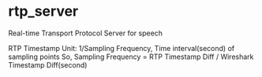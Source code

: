 # rtp_server
Real-time Transport Protocol Server for speech

RTP Timestamp Unit: 1/Sampling Frequency, Time interval(second) of sampling points
So, Sampling Frequency = RTP Timestamp Diff / Wireshark Timestamp Diff(second)
